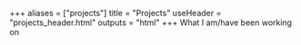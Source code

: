 +++
aliases = ["projects"]
title = "Projects"
useHeader = "projects_header.html"
outputs = "html"
+++
What I am/have been working on
